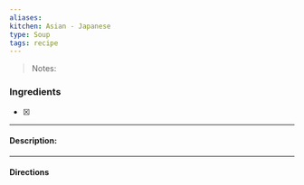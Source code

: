 ```yaml
---
aliases: 
kitchen: Asian - Japanese
type: Soup
tags: recipe
---
```


 >Notes: 

### Ingredients
- [x] 

---
#### Description:


---
#### Directions



